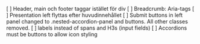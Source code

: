 [ ] Header, main och footer taggar istället för div
[ ] Breadcrumb: Aria-tags
[ ] Presentation left flyttas efter huvudinnehållet
[ ] Submit buttons in left panel changed to .nested-accordion-panel and buttons. All other classes removed.
[ ] labels instead of spans and H3s (input fields)
[ ] Accordions must be buttons to allow icon styling
